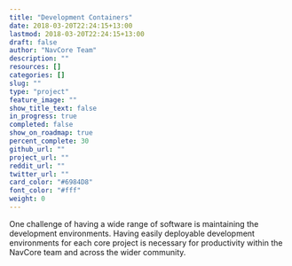 ```yaml
---
title: "Development Containers"
date: 2018-03-20T22:24:15+13:00
lastmod: 2018-03-20T22:24:15+13:00
draft: false
author: "NavCore Team"
description: ""
resources: []
categories: []
slug: ""
type: "project"
feature_image: ""
show_title_text: false
in_progress: true
completed: false
show_on_roadmap: true
percent_complete: 30
github_url: ""
project_url: ""
reddit_url: ""
twitter_url: ""
card_color: "#6984D8"
font_color: "#fff"
weight: 0
---
```


One challenge of having a wide range of software is maintaining the development environments. Having easily deployable development environments for each core project is necessary for productivity within the NavCore team and across the wider community.
<!--more-->
